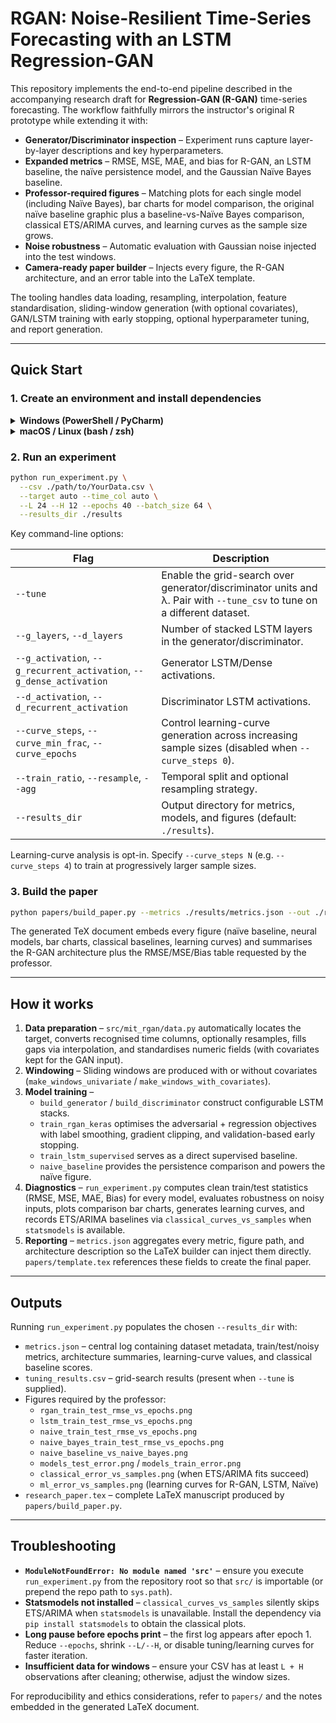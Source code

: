 # RGAN: Noise-Resilient Time-Series Forecasting with an LSTM Regression-GAN

This repository implements the end-to-end pipeline described in the accompanying research draft for **Regression-GAN (R-GAN)** time-series forecasting. The workflow faithfully mirrors the instructor's original R prototype while extending it with:

- **Generator/Discriminator inspection** – Experiment runs capture layer-by-layer descriptions and key hyperparameters.
- **Expanded metrics** – RMSE, MSE, MAE, and bias for R-GAN, an LSTM baseline, the naïve persistence model, and the Gaussian Naïve Bayes baseline.
- **Professor-required figures** – Matching plots for each single model (including Naïve Bayes), bar charts for model comparison, the original naïve baseline graphic plus a baseline-vs-Naïve Bayes comparison, classical ETS/ARIMA curves, and learning curves as the sample size grows.
- **Noise robustness** – Automatic evaluation with Gaussian noise injected into the test windows.
- **Camera-ready paper builder** – Injects every figure, the R-GAN architecture, and an error table into the LaTeX template.

The tooling handles data loading, resampling, interpolation, feature standardisation, sliding-window generation (with optional covariates), GAN/LSTM training with early stopping, optional hyperparameter tuning, and report generation.

---

## Quick Start

### 1. Create an environment and install dependencies

<details>
<summary><strong>Windows (PowerShell / PyCharm)</strong></summary>

```powershell
python -m venv .venv
.\.venv\Scripts\activate
pip install -r requirements.txt
```
</details>

<details>
<summary><strong>macOS / Linux (bash / zsh)</strong></summary>

```bash
python3 -m venv .venv
source .venv/bin/activate
pip install -r requirements.txt
```
</details>

### 2. Run an experiment

```bash
python run_experiment.py \
  --csv ./path/to/YourData.csv \
  --target auto --time_col auto \
  --L 24 --H 12 --epochs 40 --batch_size 64 \
  --results_dir ./results
```

Key command-line options:

| Flag | Description |
| ---- | ----------- |
| `--tune` | Enable the grid-search over generator/discriminator units and λ. Pair with `--tune_csv` to tune on a different dataset. |
| `--g_layers`, `--d_layers` | Number of stacked LSTM layers in the generator/discriminator. |
| `--g_activation`, `--g_recurrent_activation`, `--g_dense_activation` | Generator LSTM/Dense activations. |
| `--d_activation`, `--d_recurrent_activation` | Discriminator LSTM activations. |
| `--curve_steps`, `--curve_min_frac`, `--curve_epochs` | Control learning-curve generation across increasing sample sizes (disabled when `--curve_steps 0`). |
| `--train_ratio`, `--resample`, `--agg` | Temporal split and optional resampling strategy. |
| `--results_dir` | Output directory for metrics, models, and figures (default: `./results`). |

Learning-curve analysis is opt-in. Specify `--curve_steps N` (e.g. `--curve_steps 4`) to train at progressively larger sample sizes.

### 3. Build the paper

```bash
python papers/build_paper.py --metrics ./results/metrics.json --out ./results/research_paper.tex
```

The generated TeX document embeds every figure (naïve baseline, neural models, bar charts, classical baselines, learning curves) and summarises the R-GAN architecture plus the RMSE/MSE/Bias table requested by the professor.

---

## How it works

1. **Data preparation** – `src/mit_rgan/data.py` automatically locates the target, converts recognised time columns, optionally resamples, fills gaps via interpolation, and standardises numeric fields (with covariates kept for the GAN input).
2. **Windowing** – Sliding windows are produced with or without covariates (`make_windows_univariate` / `make_windows_with_covariates`).
3. **Model training** –
   - `build_generator` / `build_discriminator` construct configurable LSTM stacks.
   - `train_rgan_keras` optimises the adversarial + regression objectives with label smoothing, gradient clipping, and validation-based early stopping.
   - `train_lstm_supervised` serves as a direct supervised baseline.
   - `naive_baseline` provides the persistence comparison and powers the naïve figure.
4. **Diagnostics** – `run_experiment.py` computes clean train/test statistics (RMSE, MSE, MAE, Bias) for every model, evaluates robustness on noisy inputs, plots comparison bar charts, generates learning curves, and records ETS/ARIMA baselines via `classical_curves_vs_samples` when `statsmodels` is available.
5. **Reporting** – `metrics.json` aggregates every metric, figure path, and architecture description so the LaTeX builder can inject them directly. `papers/template.tex` references these fields to create the final paper.

---

## Outputs

Running `run_experiment.py` populates the chosen `--results_dir` with:

- `metrics.json` – central log containing dataset metadata, train/test/noisy metrics, architecture summaries, learning-curve values, and classical baseline scores.
- `tuning_results.csv` – grid-search results (present when `--tune` is supplied).
- Figures required by the professor:
  - `rgan_train_test_rmse_vs_epochs.png`
  - `lstm_train_test_rmse_vs_epochs.png`
  - `naive_train_test_rmse_vs_epochs.png`
  - `naive_bayes_train_test_rmse_vs_epochs.png`
  - `naive_baseline_vs_naive_bayes.png`
  - `models_test_error.png` / `models_train_error.png`
  - `classical_error_vs_samples.png` (when ETS/ARIMA fits succeed)
  - `ml_error_vs_samples.png` (learning curves for R-GAN, LSTM, Naïve)
- `research_paper.tex` – complete LaTeX manuscript produced by `papers/build_paper.py`.

---

## Troubleshooting

- **`ModuleNotFoundError: No module named 'src'`** – ensure you execute `run_experiment.py` from the repository root so that `src/` is importable (or prepend the repo path to `sys.path`).
- **Statsmodels not installed** – `classical_curves_vs_samples` silently skips ETS/ARIMA when `statsmodels` is unavailable. Install the dependency via `pip install statsmodels` to obtain the classical plots.
- **Long pause before epochs print** – the first log appears after epoch 1. Reduce `--epochs`, shrink `--L/--H`, or disable tuning/learning curves for faster iteration.
- **Insufficient data for windows** – ensure your CSV has at least `L + H` observations after cleaning; otherwise, adjust the window sizes.

For reproducibility and ethics considerations, refer to `papers/` and the notes embedded in the generated LaTeX document.
